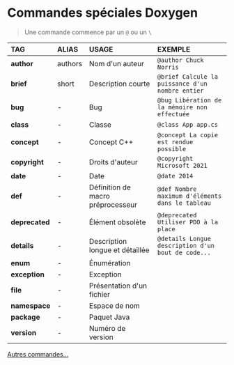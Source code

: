 # Commandes spéciales Doxygen

> Une commande commence par un `@` ou un `\`

|TAG|ALIAS|USAGE|EXEMPLE|
|:--|:--|:--|:--|
|**author**|authors|Nom d'un auteur|`@author Chuck Norris`|
|**brief**|short|Description courte|`@brief Calcule la puissance d'un nombre entier`|
|**bug**|-|Bug|`@bug Libération de la mémoire non effectuée`|
|**class**|-|Classe|`@class App app.cs`|
|**concept**|-|Concept C++|`@concept La copie est rendue possible`|
|**copyright**|-|Droits d'auteur|`@copyright Microsoft 2021`|
|**date**|-|Date|`@date 2014`|
|**def**|-|Définition de macro préprocesseur|`@def Nombre maximum d'éléments dans le tableau`|
|**deprecated**|-|Élément obsolète|`@deprecated Utiliser PDO à la place`|
|**details**|-|Description longue et détaillée|`@details Longue description d'un bout de code...`|
|**enum**|-|Énumération||
|**exception**|-|Exception||
|**file**|-|Présentation d'un fichier||
|**namespace**|-|Espace de nom||
|**package**|-|Paquet Java||
|**version**|-|Numéro de version||

[Autres commandes...](https://www.doxygen.nl/manual/commands.html)

